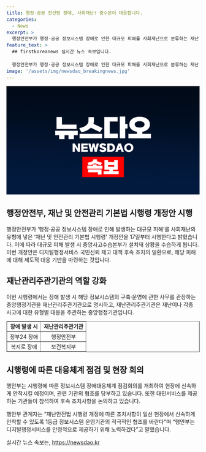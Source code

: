 ```yaml
---
title: 행정·공공 전산망 장애, 사회재난! 중수본이 대응합니다.
categories:
  - News
excerpt: >
  행정안전부가 행정·공공 정보시스템 장애로 인한 대규모 피해를 사회재난으로 분류하는 재난 및 안전관리 기본법 시행령 개정안을 발표했다. 이에 따라 장애 발생 시 중앙사고수습본부를 설치해 상황을 수습하고, 재난관리주관기관이 관리·대응한다. 이번 개정은 디지털행정서비스 국민신뢰 제고 대책 후속 조치 중 하나로, 체계적인 대응 기반을 마련하는데 중점을 뒀다. 해당 개정 사항을 신속하게 현장에 안착하도록 시행일에 정보시스템 장애대응체계 점검회의를 개최할 예정이다.
feature_text: >
  ## firstkoreanews 실시간 뉴스 속보입니다.

  행정안전부가 행정·공공 정보시스템 장애로 인한 대규모 피해를 사회재난으로 분류하는 재난 및 안전관리 기본법 시행령 개정안을 발표했다. 이에 따라 장애 발생 시 중앙사고수습본부를 설치해 상황을 수습하고, 재난관리주관기관이 관리·대응한다. 이번 개정은 디지털행정서비스 국민신뢰 제고 대책 후속 조치 중 하나로, 체계적인 대응 기반을 마련하는데 중점을 뒀다. 해당 개정 사항을 신속하게 현장에 안착하도록 시행일에 정보시스템 장애대응체계 점검회의를 개최할 예정이다.
image: '/assets/img/newsdao_breakingnews.jpg'
---
```


<p><img src="/assets/img/newsdao_breakingnews.jpg" alt="firstkoreanews 속보" /></p>

<h2 data-ke-size="size26">행정안전부, 재난 및 안전관리 기본법 시행령 개정안 시행</h2>

<p data-ke-size="size16">행정안전부가 ‘행정·공공 정보시스템 장애로 인해 발생하는 대규모 피해’를 사회재난의 유형에 넣은 ‘재난 및 안전관리 기본법 시행령’ 개정안을 17일부터 시행한다고 밝혔습니다. 이에 따라 대규모 피해 발생 시 중앙사고수습본부가 설치돼 상황을 수습하게 됩니다. 이번 개정안은 디지털행정서비스 국민신뢰 제고 대책 후속 조치의 일환으로, 해당 피해에 대해 제도적 대응 기반을 마련하는 것입니다.</p>

<h2 data-ke-size="size26">재난관리주관기관의 역할 강화</h2>

<p data-ke-size="size16">이번 시행령에서는 장애 발생 시 해당 정보시스템의 구축·운영에 관한 사무를 관장하는 중앙행정기관을 재난관리주관기관으로 명시하고, 재난관리주관기관은 재난이나 각종 사고에 대한 유형별 대응을 주관하는 중앙행정기관입니다.</p>

<table style="width: 100%;" border="1">
<tbody>
<tr>
<td style="text-align: center; height: 17px;"><b>장애 발생 시</b></td>
<td style="text-align: center; height: 17px;"><b>재난관리주관기관</b></td>
</tr>
<tr>
<td style="text-align: center; height: 17px;">정부24 장애</td>
<td style="text-align: center; height: 17px;">행정안전부</td>
</tr>
<tr>
<td style="text-align: center; height: 17px;">복지로 장애</td>
<td style="text-align: center; height: 17px;">보건복지부</td>
</tr>
</tbody>
</table>

<h2 data-ke-size="size26">시행령에 따른 대응체계 점검 및 현장 회의</h2>

<p data-ke-size="size16">행안부는 시행령에 따른 정보시스템 장애대응체계 점검회의를 개최하여 현장에 신속하게 안착시킬 예정이며, 관련 기관의 협조를 당부하고 있습니다. 또한 대민서비스를 제공하는 기관들이 참석하여 후속 조치사항을 논의하고 있습니다.</p>

<p data-ke-size="size16">행안부 관계자는 “재난안전법 시행령 개정에 따른 조치사항이 일선 현장에서 신속하게 안착할 수 있도록 1등급 정보시스템 운영기관의 적극적인 협조를 바란다”며 “행안부는 디지털행정서비스를 안정적으로 제공하기 위해 노력하겠다”고 말했습니다.</p>

<p data-ke-size="size16"></p>
실시간 뉴스 속보는, <a href="https://newsdao.kr" rel="dofollow">https://newsdao.kr</a>



